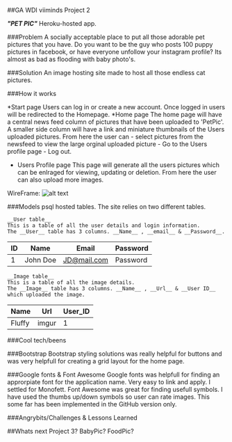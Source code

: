 ##GA WDI viiminds Project 2 

***"PET PIC"***
Heroku-hosted app.

###Problem
A socially acceptable place to put all those adorable pet pictures that you have.
Do you want to be the guy who posts 100 puppy pictures in facebook, or have everyone unfollow your instagram profile? Its almost as bad as flooding with baby photo's.

###Solution
An image hosting site made to host all those endless cat pictures.

###How it works

  *Start page
  Users can log in or create a new account.
  Once logged in users will be redirected to the Homepage.
  *Home page
  The home page will have a central news feed column of pictures that have been uploaded to 'PetPic'. A smaller side column will have a link and miniature thumbnails of the Users uploaded pictures. From here the user can
    - select pictures from the newsfeed to view the large orginal uploaded picture
    - Go to the Users profile page
    - Log out.
  * Users Profile page
  This page will generate all the users pictures which can be enlraged for viewing, updating or deletion. From here the user can also upload more images.

WireFrame:
![alt text](http://i.imgur.com/nKuA2tD.jpg?1)

###Models
psql hosted tables.
The site relies on two different tables.

    __User table__
    This is a table of all the user details and login information.
    The __User__ table has 3 columns. __Name__ , __email__ & __Password__.

 ID | Name     | Email       | Password
--- | -------- | ----------- | ---------
 1  | John Doe | JD@mail.com | Password      

    __Image table__
    This is a table of all the image details.
    The __Image__ table has 3 columns. __Name__ , __Url__ & __User ID__ which uploaded the image.
 Name   | Url   | User_ID 
------- | ----- | --------
 Fluffy | imgur |  1      



###Cool tech/beens

###Bootstrap
Bootstrap styling solutions was really helpful for buttons and was very helpfull for creating a grid layout for the home page.

###Google fonts & Font Awesome
Google fonts was helpfull for finding an approrpiate font for the application name. Very easy to link and apply. I settled for Monofett.
Font Awesome was great for finding usefull symbols. I have used the thumbs up/down symbols so user can rate images. This some far has been implemented in the GitHub version only.

###Angrybits/Challenges & Lessons Learned

##Whats next
Project 3? BabyPic? FoodPic?